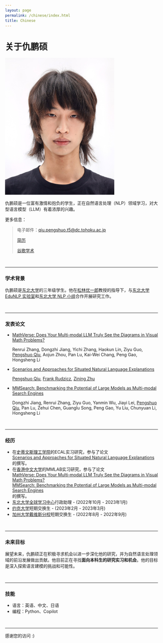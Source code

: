 ```yaml
---
layout: page
permalink: /chinese/index.html
title: Chinese
---
```


# 关于仇鹏硕

<img src="https://github.com/prnszz/prnszz.github.io/blob/main/images/qps.jpg?raw=true" class="floatpic" width="360" height="">

仇鹏硕是一位富有激情和抱负的学生，正在自然语言处理（NLP）领域学习，对大型语言模型（LLM）有着浓厚的兴趣。

更多信息：

> 电子邮件：qiu.pengshuo.t5@dc.tohoku.ac.jp
>
> [简历](https://prnszz.github.io/CV.pdf)
>
> [谷歌学术](https://scholar.google.fr/citations?hl=zh-CN&pli=1&user=g2JKUtEAAAAJ)

<br>

---

### **学术背景**

仇鹏硕是[东北大学](https://www.tohoku.ac.jp/en/)的三年级学生。他在[松林优一郎](https://www.nlp.ecei.tohoku.ac.jp/~y-matsu/)教授的指导下，与[东北大学 EduNLP 实验室](https://www.edunlp.sed.tohoku.ac.jp/#)和[东北大学 NLP 小组](https://www.nlp.ecei.tohoku.ac.jp)合作开展研究工作。

<br>

---

### 发表论文

- [MathVerse: Does Your Multi-modal LLM Truly See the Diagrams in Visual Math Problems?](https://mathverse-cuhk.github.io)

  Renrui Zhang, Dongzhi Jiang, Yichi Zhang, Haokun Lin, Ziyu Guo, [Pengshuo Qiu](), Aojun Zhou, Pan Lu, Kai-Wei Chang, Peng Gao, Hongsheng Li

- [Scenarios and Approaches for Situated Natural Language Explanations](https://arxiv.org/abs/2406.05035)

  [Pengshuo Qiu](), [Frank Rudzicz](https://web.cs.dal.ca/~rudzicz/), [Zining Zhu](https://ziningzhu.github.io/)

- [MMSearch: Benchmarking the Potential of Large Models as Multi-modal Search Engines](https://mmsearch.github.io/)

  Dongzhi Jiang, Renrui Zhang, Ziyu Guo, Yanmin Wu, Jiayi Lei, [Pengshuo Qiu](), Pan Lu, Zehui Chen, Guanglu Song, Peng Gao, Yu Liu, Chunyuan Li, Hongsheng Li

<br>

---

### **经历**

- 在[史蒂文斯理工学院](https://www.stevens.edu/info-for/why-stevens)的ECAL实习研究，参与了论文   
[Scenarios and Approaches for Situated Natural Language Explanations](https://arxiv.org/abs/2406.05035)  
的撰写。
- 在[香港中文大学](https://www.cuhk.edu.hk/)的MMLAB实习研究，参与了论文   
[MathVerse: Does Your Multi-modal LLM Truly See the Diagrams in Visual Math Problems?](https://mathverse-cuhk.github.io)   
[MMSearch: Benchmarking the Potential of Large Models as Multi-modal Search Engines](https://mmsearch.github.io/)  
的撰写。
- [东北大学全球学习中心](https://www.insc.tohoku.ac.jp/english/)行政助理 - (2022年10月 - 2023年1月)
- [约克大学](https://www.york.ac.uk)短期交换生 - (2023年2月 - 2023年3月)
- [加州大学戴维斯分校](https://www.ucdavis.edu)短期交换生 - (2022年8月 - 2022年9月)

<br>

---

### **未来目标**

展望未来，仇鹏硕正在积极寻求机会以进一步深化他的研究，并为自然语言处理领域的前沿发展做出贡献。他目前正在寻找**面向本科生的研究实习和机会**。他的目标是深入探索语言建模的挑战和可能性。

<br>

---

### **技能**

- 语言：英语、中文、日语
- 编程：Python、Copilot

<br>

---

感谢您的访问 :)